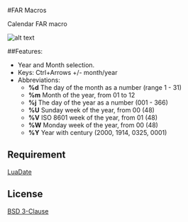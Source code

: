 #FAR Macros

Calendar FAR macro

![alt text](http://i77.fastpic.ru/big/2016/0513/50/a7fb2926897239e650d486c36a8a6d50.png "Calendar")

##Features:

* Year and Month selection.
* Keys: Ctrl+Arrows +/- month/year
* Abbreviations:
	* **%d**	The day of the month as a number (range 1 - 31)
	* **%m**	Month of the year, from 01 to 12
	* **%j**	The day of the year as a number (001 - 366)
	* **%U**	Sunday week of the year, from 00 (48)
	* **%V**	ISO 8601 week of the year, from 01 (48)
	* **%W**	Monday week of the year, from 00 (48)
	* **%Y**	Year with century (2000, 1914, 0325, 0001)

## Requirement

[LuaDate](https://github.com/Tieske/date/)

## License

[BSD 3-Clause](https://opensource.org/licenses/BSD-3-Clause)

